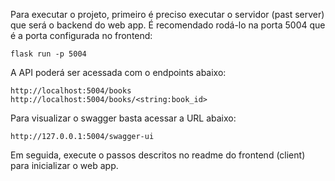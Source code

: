 Para executar o projeto, primeiro é preciso executar o servidor (past server) que será o backend do web app. É recomendado rodá-lo na porta 5004 que é a porta configurada no frontend:


```
flask run -p 5004
```

A API poderá ser acessada com o endpoints abaixo:

```
http://localhost:5004/books
http://localhost:5004/books/<string:book_id>
```

Para visualizar o swagger basta acessar a URL abaixo:

```
http://127.0.0.1:5004/swagger-ui
```
Em seguida, execute o passos descritos no readme do frontend (client) para inicializar o web app.
